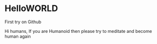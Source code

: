 # HelloWORLD
First try on Github

Hi humans, If you are Humanoid then please try to meditate and become human again
